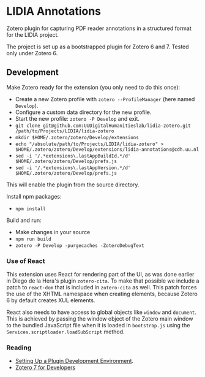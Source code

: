 # LIDIA Annotations

Zotero plugin for capturing PDF reader annotations in a structured format for the LIDIA project.

The project is set up as a bootstrapped plugin for Zotero 6 and 7. Tested only under Zotero 6.

## Development

Make Zotero ready for the extension (you only need to do this once):

- Create a new Zotero profile with `zotero --ProfileManager` (here named `Develop`).
- Configure a custom data directory for the new profile.
- Start the new profile: `zotero -P Develop` and exit.
- `git clone git@github.com:UUDigitalHumanitieslab/lidia-zotero.git /path/to/Projects/LIDIA/lidia-zotero`
- `mkdir $HOME/.zotero/zotero/Develop/extensions`
- `echo "/absolute/path/to/Projects/LIDIA/lidia-zotero" > $HOME/.zotero/zotero/Develop/extensions/lidia-annotations@cdh.uu.nl`
- `sed -i '/.*extensions\.lastAppBuildId.*/d' $HOME/.zotero/zotero/Develop/prefs.js`
- `sed -i '/.*extensions\.lastAppVersion.*/d' $HOME/.zotero/zotero/Develop/prefs.js`

This will enable the plugin from the source directory.

Install npm packages:
- `npm install`

Build and run:
- Make changes in your source
- `npm run build`
- `zotero -P Develop -purgecaches -ZoteroDebugText`

### Use of React

This extension uses React for rendering part of the UI, as was done earlier in
Diego de la Hera's plugin `zotero-cita`. To make that possible we include a
patch to `react-dom` that is included in `zotero-cita` as well. This patch
forces the use of the XHTML namespace when creating elements, because Zotero 6
by default creates XUL elements.

React also needs to have access to global objects like `window` and `document`.
This is achieved by passing the window object of the Zotero main window to
the bundled JavaScript file when it is loaded in `bootstrap.js` using
the `Services.scriptloader.loadSubScript` method.

### Reading

- [Setting Up a Plugin Development Environment](https://www.zotero.org/support/dev/client_coding/plugin_development#setting_up_a_plugin_development_environment).
- [Zotero 7 for Developers](https://www.zotero.org/support/dev/zotero_7_for_developers)

